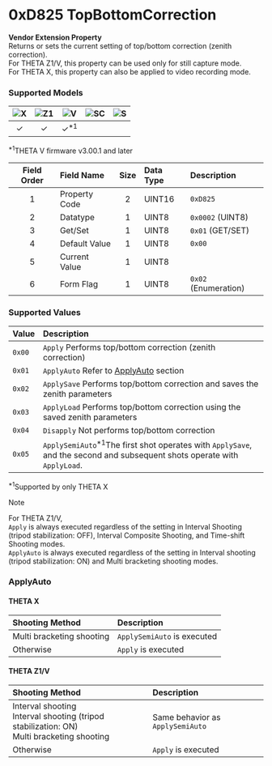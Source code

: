 # 0xD825 TopBottomCorrection

**Vendor Extension Property**  
Returns or sets the current setting of top/bottom correction (zenith correction).  
For THETA Z1/V, this property can be used only for still capture mode.  
For THETA X, this property can also be applied to video recording mode.  

### Supported Models
| ![X](https://img.shields.io/badge/X-purple) | ![Z1](https://img.shields.io/badge/Z1-blue) | ![V](https://img.shields.io/badge/V-green) | ![SC](https://img.shields.io/badge/SC-orange) | ![S](https://img.shields.io/badge/S-red) |
|:-:|:-:|:-:|:-:|:-:|
| ✓ | ✓ | ✓<sup>\*1</sup> |   |   |

<sup>\*1</sup>THETA V firmware v3.00.1 and later  

| Field Order | Field Name | Size | Data Type | Description |
|:-:|:--|:-:|:--|:--|
| 1 | Property Code | 2 | UINT16 | `0xD825` |
| 2 | Datatype | 1 | UINT8 | `0x0002` (UINT8) |
| 3 | Get/Set | 1 | UINT8 | `0x01` (GET/SET) |
| 4 | Default Value | 1 | UINT8 | `0x00` |
| 5 | Current Value | 1 | UINT8 ||
| 6 | Form Flag | 1 | UINT8 | `0x02` (Enumeration) |

### Supported Values

| Value | Description |
|:--|:--|
| `0x00` | `Apply` Performs top/bottom correction (zenith correction) |
| `0x01` | `ApplyAuto` Refer to [ApplyAuto](#applyauto) section |
| `0x02` | `ApplySave` Performs top/bottom correction and saves the zenith parameters |
| `0x03` | `ApplyLoad` Performs top/bottom correction using the saved zenith parameters |
| `0x04` | `Disapply` Not performs top/bottom correction  |
| `0x05` | `ApplySemiAuto`<sup>\*1</sup>The first shot operates with `ApplySave`, and the second and subsequent shots operate with `ApplyLoad`. |

<sup>\*1</sup>Supported by only THETA X  

> [!NOTE]  
> For THETA Z1/V,  
> `Apply` is always executed regardless of the setting in Interval Shooting (tripod stabilization: OFF), Interval Composite Shooting, and Time-shift Shooting modes.  
> `ApplyAuto` is always executed regardless of the setting in Interval shooting (tripod stabilization: ON) and Multi bracketing shooting modes.  

### ApplyAuto

#### THETA X

| Shooting Method | Description |
|:--|:--|
| Multi bracketing shooting | `ApplySemiAuto` is executed |
| Otherwise | `Apply` is executed |

#### THETA Z1/V

| Shooting Method | Description |
|:--|:--|
| Interval shooting<br>Interval shooting (tripod stabilization: ON)<br>Multi bracketing shooting | Same behavior as `ApplySemiAuto` |
| Otherwise | `Apply` is executed |
